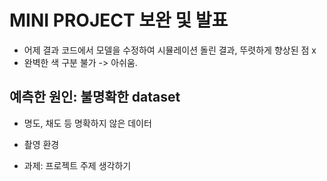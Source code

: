 # MINI PROJECT 보완 및 발표
* 어제 결과 코드에서 모델을 수정하여 시뮬레이션 돌린 결과, 뚜렷하게 향상된 점 x
* 완벽한 색 구분 불가 -> 아쉬움.

## 예측한 원인: 불명확한 dataset
* 명도, 채도 등 명확하지 않은 데이터
* 촬영 환경

* 과제: 프로젝트 주제 생각하기

